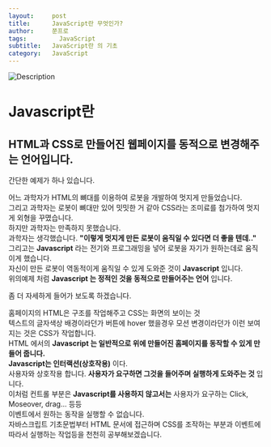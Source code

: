 ```yaml
---
layout:     post
title:      JavaScript란 무엇인가?
author:     쭌프로
tags: 		  JavaScript
subtitle:   JavaScript란 의 기초 
category:   JavaScript
---
```

<!-- Start Writing Below in Markdown -->

![Description](https://alalstjr.github.io/jjunpro.github.io/img/2019-03-03-1.png)

# Javascript란

## HTML과 CSS로 만들어진 웹페이지를 동적으로 변경해주는 언어입니다.

<p>
  간단한 예제가 하나 있습니다.
</p>

<p>
  어느 과학자가 HTML의 뼈대를 이용하여 로봇을 개발하여 멋지게 만들었습니다.<br/>
  그리고 과학자는 로봇이 뼈대만 있어 밋밋한 거 같아 CSS라는 조미료를 첨가하여 멋지게 외형을 꾸몄습니다.<br/>
  하지만 과학자는 만족하지 못했습니다.<br/>
  과학자는 생각했습니다. <b>"이렇게 멋지게 만든 로봇이 움직일 수 있다면 더 좋을 텐데.."</b> <br/>
  그리고는 <b>Javascript</b> 라는 전기와 프로그래밍을 넣어 로봇을 자기가 원하는데로 움직이게 했습니다.<br/>
  자신이 만든 로봇이 역동적이게 움직일 수 있게 도와준 것이 <b>Javascript</b> 입니다.<br/>
  위의예제 처럼 <b>Javascript 는 정적인 것을 동적으로 만들어주는 언어</b> 입니다.<br/>
</p>
<p>
  좀 더 자세하게 들어가 보도록 하겠습니다.
<p>

<p>
  홈페이지의 HTML은 구조를 작업해주고 CSS는 화면의 보이는 것<br/>
  텍스트의 글자색상 배경이라던가 버튼에 hover 했을경우 모션 변경이라던가 이런 보여지는 것은 CSS가 작업합니다.<br/>
  HTML 에서의 <b>Javascript 는 일반적으로 위에 만들어진 홈페이지를 동작할 수 있게 만들어 줍니다.</b><br/>
  <b>Javascript는 인터랙션(상호작용)</b> 이다.<br/>
  사용자와 상호작용 합니다. <b>사용자가 요구하면 그것을 들어주며 실행하게 도와주는 것</b> 입니다.<br/>
  이처럼 컨트롤 부분은 <b>Javascript를 사용하지 않고서는</b> 사용자가 요구하는 Click, Moseover, drag... 등등<br/>
  이벤트에서 원하는 동작을 실행할 수 없습니다.<br/>
  자바스크립트 기초문법부터 HTML 문서에 접근하며 CSS를 조작하는 부분과 이벤트에 따라서 실행하는 작업등을 천천히 공부해보겠습니다.
</p>
